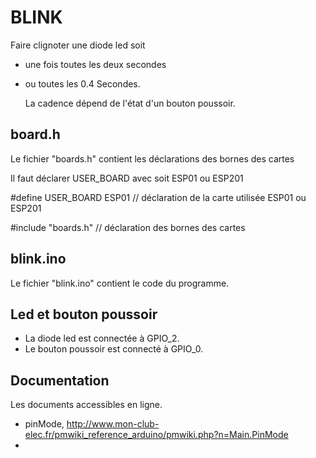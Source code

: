 BLINK
=========================================

Faire clignoter une diode led soit
   
-  une fois toutes les deux secondes
   
-  ou toutes les 0.4 Secondes.

    La cadence dépend de l'état d'un bouton poussoir.

##  board.h

Le fichier "boards.h" contient les déclarations des bornes des cartes

Il faut déclarer USER_BOARD avec soit ESP01 ou ESP201

 #define USER_BOARD      ESP01   // déclaration de la carte utilisée ESP01 ou ESP201

 #include "boards.h"             // déclaration des bornes des cartes

## blink.ino

Le fichier "blink.ino" contient le code du programme.

## Led et bouton poussoir

- La diode led est connectée à GPIO_2.
- Le bouton poussoir est connecté à GPIO_0.

## Documentation

Les documents accessibles en ligne.

- pinMode, http://www.mon-club-elec.fr/pmwiki_reference_arduino/pmwiki.php?n=Main.PinMode
- 
